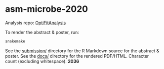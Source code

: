 # asm-microbe-2020

Analysis repo: [OptiFitAnalysis](https://github.com/SchlossLab/OptiFitAnalysis/tree/master/subworkflows/2_fit_sample_ref/results)

To render the abstract & poster, run:
```bash
snakemake
```

See the [submission/](submission) directory for the R Markdown source for the abstract & poster. See the [docs/](docs) directory for the rendered PDF/HTML.
Character count (excluding whitespace): **2036**